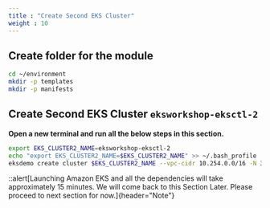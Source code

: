 ```yaml
---
title : "Create Second EKS Cluster"
weight : 10
---
```


## Create folder for the module

```bash
cd ~/environment
mkdir -p templates
mkdir -p manifests
```

## Create Second EKS Cluster `eksworkshop-eksctl-2`

**Open a new terminal and run all the below steps in this section.**

<!-- EKS Pod-Identity is not supported on 1.29 on 02.2024 -->
```bash
export EKS_CLUSTER2_NAME=eksworkshop-eksctl-2
echo "export EKS_CLUSTER2_NAME=$EKS_CLUSTER2_NAME" >> ~/.bash_profile
eksdemo create cluster $EKS_CLUSTER2_NAME --vpc-cidr 10.254.0.0/16 -N 3 --version 1.28 
```

<!--
#### Create an AWS KMS Custom Managed Key (CMK) 

Create a CMK for the EKS cluster to use when encrypting your Kubernetes secrets:

```bash
cd ~/environment
aws kms create-alias --alias-name alias/eksworkshop --target-key-id $(aws kms create-key --query KeyMetadata.Arn --output text)
```

Let's retrieve the ARN of the CMK to input into the create cluster command.

```bash
export MASTER_ARN=$(aws kms describe-key --key-id alias/eksworkshop --query KeyMetadata.Arn --output text)
echo "MASTER_ARN=$MASTER_ARN"
```
::::expand{header="Check Output"}
```bash
MASTER_ARN=arn:aws:kms:us-west-2:ACCOUNT_ID:key/7a05399d-b303-409a-acd3-5f1dafa5ff82
```
::::

We set the **MASTER_ARN** environment variable to make it easier to refer to the KMS key later.

Now, let's save the **MASTER_ARN** environment variable into the bash_profile

```bash
echo "export MASTER_ARN=${MASTER_ARN}" | tee -a ~/.bash_profile
```

### Create the EKS Cluster using eksctl tool

Create an eksctl deployment file (**eksworkshop.yaml**) used in creating your cluster using the following syntax:

```bash
export EKS_CLUSTER2_NAME=eksworkshop-eksctl-2
echo "export EKS_CLUSTER2_NAME=$EKS_CLUSTER2_NAME" >> ~/.bash_profile
export AZS=($(aws ec2 describe-availability-zones --query 'AvailabilityZones[].ZoneName' --output text --region $AWS_REGION))
echo "AZS=${AZS[@]}"
export EKS_CLUSTER1_VPC_ID=$(eksctl get cluster $EKS_CLUSTER1_NAME -ojson | jq -r '.[0]["ResourcesVpcConfig"]["VpcId"]')
echo "EKS_CLUSTER1_VPC_ID=$EKS_CLUSTER1_VPC_ID"
echo "export EKS_CLUSTER1_VPC_ID=$EKS_CLUSTER1_VPC_ID" >> ~/.bash_profile
export EKS_CLUSTER1_VPC_CIDR=$(aws ec2 describe-vpcs --vpc-ids $EKS_CLUSTER1_VPC_ID \
  --query "Vpcs[].CidrBlock" \
  --region $AWS_REGION \
  --output text)
echo "EKS_CLUSTER1_VPC_CIDR=$EKS_CLUSTER1_VPC_CIDR"
cat << EOF > manifests/eksworkshop.yaml
---
apiVersion: eksctl.io/v1alpha5
kind: ClusterConfig

metadata:
  name: $EKS_CLUSTER2_NAME
  region: ${AWS_REGION}
  version: "1.28"
vpc:
  cidr: $EKS_CLUSTER1_VPC_CIDR

availabilityZones: ["${AZS[0]}", "${AZS[1]}", "${AZS[2]}"]

managedNodeGroups:
- name: mng-al2
  desiredCapacity: 3
  instanceTypes:
  - t3a.large
  - t3.large
  - m4.large
  - m5a.large
  - m5.large

#To enable eks managed addons
addons:
  - name: eks-pod-identity-agent # required for `iam.podIdentityAssociations`
    tags:
      team: eks

# To enable all of the control plane logs, uncomment below:
# cloudWatch:
#  clusterLogging:
#    enableTypes: ["*"]

secretsEncryption:
  keyARN: ${MASTER_ARN}
EOF
```

::::expand{header="Check Output"}
```bash
AZS=us-west-2a us-west-2b us-west-2c us-west-2d
EKS_CLUSTER1_VPC_ID=vpc-0bacccb5d3d4d9cb5
EKS_CLUSTER1_VPC_CIDR=10.254.0.0/16
```
::::

Next, use the file you created as the input for the eksctl cluster creation.


```bash
eksctl create cluster -f manifests/eksworkshop.yaml
```
-->

::alert[Launching Amazon EKS and all the dependencies will take approximately 15 minutes. We will come back to this Section Later. Please proceed to next section for now.]{header="Note"}
